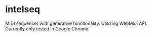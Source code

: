 # intelseq
MIDI sequencer with generative functionality.
Utilizing WebMidi API. Currently only tested in Google Chrome. 
